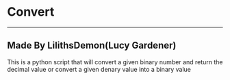 # Convert

---
Made By LilithsDemon(Lucy Gardener)
---

This is a python script that will convert a given binary number and return the decimal value or convert a given denary value into a binary value
